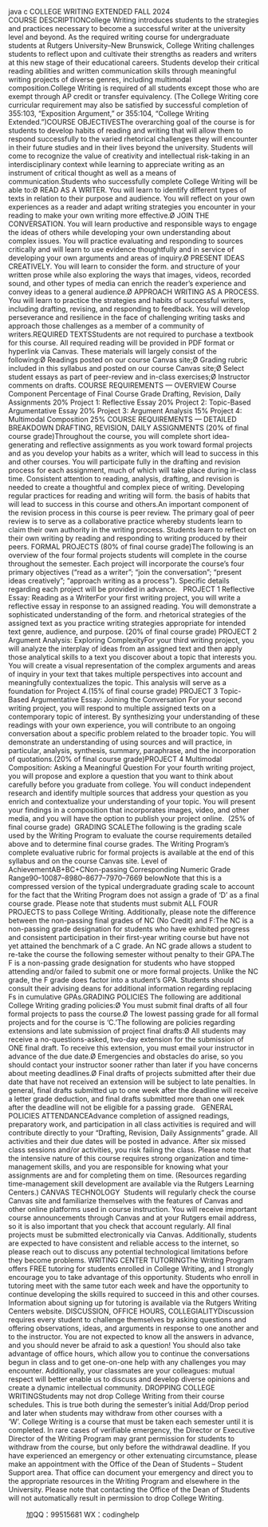 java c
COLLEGE WRITING EXTENDED
FALL 2024
COURSE DESCRIPTIONCollege Writing introduces students to the strategies and practices necessary to become a successful writer at the university level and beyond. As the required writing course for undergraduate students at Rutgers University–New Brunswick, College Writing challenges students to reflect upon and cultivate their strengths as readers and writers at this new stage of their educational careers. Students develop their critical reading abilities and written communication skills through meaningful writing projects of diverse genres, including multimodal composition.College Writing is required of all students except those who are exempt through AP credit or transfer equivalency. (The College Writing core curricular requirement may also be satisfied by successful completion of 355:103, “Exposition  Argument,” or 355:104, “College Writing Extended.”)COURSE OBJECTIVESThe overarching goal of the course is for students to develop habits of reading and writing that will allow them to respond successfully to the varied rhetorical challenges they will encounter in their future studies and in their lives beyond the university. Students will come to recognize the value of creativity and intellectual risk-taking in an interdisciplinary context while learning to appreciate writing as an instrument of critical thought as well as a means of communication.Students who successfully complete College Writing will be able to:Ø READ AS A WRITER. You will learn to identify different types of texts in relation to their purpose and audience. You will reflect on your own experiences as a reader and adapt writing strategies you encounter in your reading to make your own writing more effective.Ø JOIN THE CONVERSATION. You will learn productive and responsible ways to engage the ideas of others while developing your own understanding about complex issues. You will practice evaluating and responding to sources critically and will learn to use evidence thoughtfully and in service of developing your own arguments and areas of inquiry.Ø PRESENT IDEAS CREATIVELY. You will learn to consider the form. and structure of your written prose while also exploring the ways that images, videos, recorded sound, and other types of media can enrich the reader’s experience and convey ideas to a general audience.Ø APPROACH WRITING AS A PROCESS. You will learn to practice the strategies and habits of successful writers, including drafting, revising, and responding to feedback. You will develop perseverance and resilience in the face of challenging writing tasks and approach those challenges as a member of a community of writers.REQUIRED TEXTSStudents are not required to purchase a textbook for this course. All required reading will be provided in PDF format or hyperlink via Canvas. These materials will largely consist of the following:Ø Readings posted on our course Canvas site;Ø Grading rubric included in this syllabus and posted on our course Canvas site;Ø Select student essays as part of peer-review and in-class exercises;Ø Instructor comments on drafts.
COURSE REQUIREMENTS — OVERVIEW
Course Component
Percentage of Final Course Grade
Drafting, Revision,  Daily Assignments
20%
Project 1: Reflective Essay
20%
Project 2: Topic-Based Argumentative Essay
20%
Project 3: Argument Analysis
15%
Project 4: Multimodal Composition
25%
COURSE REQUIREMENTS — DETAILED BREAKDOWN DRAFTING, REVISION,  DAILY ASSIGNMENTS (20% of final course grade)Throughout the course, you will complete short idea-generating and reflective assignments as you work toward formal projects and as you develop your habits as a writer, which will lead to success in this and other courses. You will participate fully in the drafting and revision process for each assignment, much of which will take place during in-class time. Consistent attention to reading, analysis, drafting, and revision is needed to create a thoughtful and complex piece of writing. Developing regular practices for reading and writing will form. the basis of habits that will lead to success in this course and others.An important component of the revision process in this course is peer review. The primary goal of peer review is to serve as a collaborative practice whereby students learn to claim their own authority in the writing process. Students learn to reflect on their own writing by reading and responding to writing produced by their peers.
FORMAL PROJECTS (80% of final course grade)The following is an overview of the four formal projects students will complete in the course throughout the semester. Each project will incorporate the course’s four primary objectives (“read as a writer”; “join the conversation”; “present ideas creatively”; “approach writing as a process”). Specific details regarding each project will be provided in advance.  
PROJECT 1 Reflective Essay: Reading as a WriterFor your first writing project, you will write a reflective essay in response to an assigned reading. You will demonstrate a sophisticated understanding of the form. and rhetorical strategies of the assigned text as you practice writing strategies appropriate for intended text genre, audience, and purpose.
(20% of final course grade)
PROJECT 2 Argument Analysis: Exploring ComplexityFor your third writing project, you will analyze the interplay of ideas from an assigned text and then apply those analytical skills to a text you discover about a topic that interests you. You will create a visual representation of the complex arguments and areas of inquiry in your text that takes multiple perspectives into account and meaningfully contextualizes the topic. This analysis will serve as a foundation for Project 4.(15% of final course grade)
PROJECT 3 Topic-Based Argumentative Essay: Joining the Conversation For your second writing project, you will respond to multiple assigned texts on a contemporary topic of interest. By synthesizing your understanding of these readings with your own experience, you will contribute to an ongoing conversation about a specific problem related to the broader topic. You will demonstrate an understanding of using sources and will practice, in particular, analysis, synthesis, summary, paraphrase, and the incorporation of quotations.(20% of final course grade)PROJECT 4 Multimodal Composition: Asking a Meaningful Question For your fourth writing project, you will propose and explore a question that you want to think about carefully before you graduate from college. You will conduct independent research and identify multiple sources that address your question as you enrich and contextualize your understanding of your topic. You will present your findings in a composition that incorporates images, video, and other media, and you will have the option to publish your project online.  (25% of final course grade) 
GRADING SCALEThe following is the grading scale used by the Writing Program to evaluate the course requirements detailed above and to determine final course grades. The Writing Program’s complete evaluative rubric for formal projects is available at the end of this syllabus and on the course Canvas site.
Level of AchievementAB+BC+CNon-passing
Corresponding Numeric Grade Range90–10087–8980–8677–7970–7669  belowNote that this is a compressed version of the typical undergraduate grading scale to account for the fact that the Writing Program does not assign a grade of ‘D’ as a final course grade. Please note that students must submit ALL FOUR PROJECTS to pass College Writing. Additionally, please note the difference between the non-passing final grades of NC (No Credit) and F:The NC is a non-passing grade designation for students who have exhibited progress and consistent participation in their first-year writing course but have not yet attained the benchmark of a C grade. An NC grade allows a student to re-take the course the following semester without penalty to their GPA.The F is a non-passing grade designation for students who have stopped attending and/or failed to submit one or more formal projects. Unlike the NC grade, the F grade does factor into a student’s GPA. Students should consult their advising deans for additional information regarding replacing Fs in cumulative GPAs.GRADING POLICIES The following are additional College Writing grading policies:Ø You must submit final drafts of all four formal projects to pass the course.Ø The lowest passing grade for all formal projects and for the course is ‘C.’The following are policies regarding extensions and late submission of project final drafts:Ø All students may receive a no-questions-asked, two-day extension for the submission of ONE final draft. To receive this extension, you must email your instructor in advance of the due date.Ø Emergencies and obstacles do arise, so you should contact your instructor sooner rather than later if you have concerns about meeting deadlines.Ø Final drafts of projects submitted after their due date that have not received an extension will be subject to late penalties. In general, final drafts submitted up to one week after the deadline will receive a letter grade deduction, and final drafts submitted more than one week after the deadline will not be eligible for a passing grade.  
GENERAL POLICIES
ATTENDANCEAdvance completion of assigned readings, preparatory work, and participation in all class activities is required and will contribute directly to your “Drafting, Revision,  Daily Assignments” grade. All activities and their due dates will be posted in advance. After six missed class sessions and/or activities, you risk failing the class. Please note that the intensive nature of this course requires strong organization and time-management skills, and you are responsible for knowing what your assignments are and for completing them on time. (Resources regarding time-management skill development are available via the Rutgers Learning Centers.)
CANVAS  TECHNOLOGY  Students will regularly check the course Canvas site and familiarize themselves with the features of Canvas and other online platforms used in course instruction. You will receive important course announcements through Canvas and at your Rutgers email address, so it is also important that you check that account regularly. All final projects must be submitted electronically via Canvas. Additionally, students are expected to have consistent and reliable access to the internet, so please reach out to discuss any potential technological limitations before they become problems.
WRITING CENTER TUTORINGThe Writing Program offers FREE tutoring for students enrolled in College Writing, and I strongly encourage you to take advantage of this opportunity. Students who enroll in tutoring meet with the same tutor each week and have the opportunity to continue developing the skills required to succeed in this and other courses. Information about signing up for tutoring is available via the Rutgers Writing Centers website.
DISCUSSION, OFFICE HOURS,  COLLEGIALITYDiscussion requires every student to challenge themselves by asking questions and offering observations, ideas, and arguments in response to one another and to the instructor. You are not expected to know all the answers in advance, and you should never be afraid to ask a question! You should also take advantage of office hours, which allow you to continue the conversations begun in class and to get one-on-one help with any challenges you may encounter. Additionally, your classmates are your colleagues: mutual respect will better enable us to discuss and develop diverse opinions and create a dynamic intellectual community.
DROPPING COLLEGE WRITINGStudents may not drop College Writing from their course schedules. This is true both during the semester’s initial Add/Drop period and later when students may withdraw from other courses with a ‘W’. College Writing is a course that must be taken each semester until it is completed. In rare cases of verifiable emergency, the Director or Executive Director of the Writing Program may grant permission for students to withdraw from the course, but only before the withdrawal deadline. If you have experienced an emergency or other extenuating circumstance, please make an appointment with the Office of the Dean of Students – Student Support area. That office can document your emergency and direct you to the appropriate resources in the Writing Program and elsewhere in the University. Please note that contacting the Office of the Dean of Students will not automatically result in permission to drop College Writing. 


         
加QQ：99515681  WX：codinghelp
